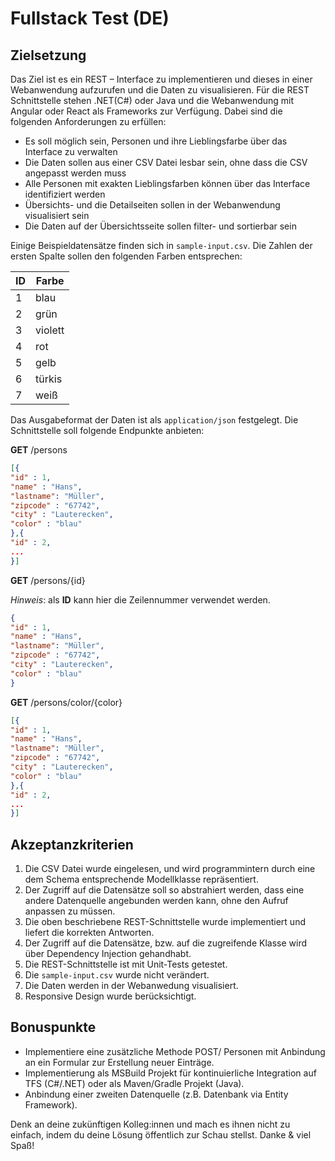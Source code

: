 # Fullstack Test (DE)

## Zielsetzung

Das Ziel ist es ein REST – Interface zu implementieren und dieses in einer Webanwendung aufzurufen und die Daten zu visualisieren. Für die REST Schnittstelle stehen .NET(C#) oder Java und die Webanwendung mit Angular oder React als Frameworks zur Verfügung. Dabei sind die folgenden Anforderungen zu erfüllen:

* Es soll möglich sein, Personen und ihre Lieblingsfarbe über das Interface zu verwalten
* Die Daten sollen aus einer CSV Datei lesbar sein, ohne dass die CSV angepasst werden muss
* Alle Personen mit exakten Lieblingsfarben können über das Interface identifiziert werden
* Übersichts- und die Detailseiten sollen in der Webanwendung visualisiert sein
* Die Daten auf der Übersichtsseite sollen filter- und sortierbar sein

Einige Beispieldatensätze finden sich in `sample-input.csv`. Die Zahlen der ersten Spalte sollen den folgenden Farben entsprechen:

| ID | Farbe |
| --- | --- |
| 1 | blau |
| 2 | grün |
| 3 | violett |
| 4 | rot |
| 5 | gelb |
| 6 | türkis |
| 7 | weiß |

Das Ausgabeformat der Daten ist als `application/json` festgelegt. Die Schnittstelle soll folgende Endpunkte anbieten:

**GET** /persons
```json
[{
"id" : 1,
"name" : "Hans",
"lastname": "Müller",
"zipcode" : "67742",
"city" : "Lauterecken",
"color" : "blau"
},{
"id" : 2,
...
}]
```

**GET** /persons/{id}

*Hinweis*: als **ID** kann hier die Zeilennummer verwendet werden.
```json
{
"id" : 1,
"name" : "Hans",
"lastname": "Müller",
"zipcode" : "67742",
"city" : "Lauterecken",
"color" : "blau"
}
```

**GET** /persons/color/{color}
```json
[{
"id" : 1,
"name" : "Hans",
"lastname": "Müller",
"zipcode" : "67742",
"city" : "Lauterecken",
"color" : "blau"
},{
"id" : 2,
...
}]
```

## Akzeptanzkriterien

1. Die CSV Datei wurde eingelesen, und wird programmintern durch eine dem Schema entsprechende Modellklasse repräsentiert.
2. Der Zugriff auf die Datensätze soll so abstrahiert werden, dass eine andere Datenquelle angebunden werden kann, ohne den Aufruf anpassen zu müssen.
3. Die oben beschriebene REST-Schnittstelle wurde implementiert und liefert die korrekten Antworten.
4. Der Zugriff auf die Datensätze, bzw. auf die zugreifende Klasse wird über Dependency Injection gehandhabt.
5. Die REST-Schnittstelle ist mit Unit-Tests getestet. 
6. Die `sample-input.csv` wurde nicht verändert. 
7. Die Daten werden in der Webanwedung visualisiert.
8. Responsive Design wurde berücksichtigt.

## Bonuspunkte
* Implementiere eine zusätzliche Methode POST/ Personen mit Anbindung an ein Formular zur Erstellung neuer Einträge.
* Implementierung als MSBuild Projekt für kontinuierliche Integration auf TFS (C#/.NET) oder als Maven/Gradle Projekt (Java).
* Anbindung einer zweiten Datenquelle (z.B. Datenbank via Entity Framework).

Denk an deine zukünftigen Kolleg:innen und mach es ihnen nicht zu einfach, indem du deine Lösung öffentlich zur Schau stellst. Danke & viel Spaß!

